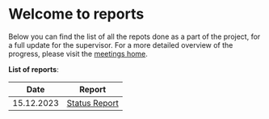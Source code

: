 # Welcome to reports

Below you can find the list of all the repots done as a part of the project, for a full update for the supervisor. For a more detailed overview of the progress, please visit the [meetings home](https://github.com/guorbit/Land-Segmentation/wiki/neeting-home).


**List of reports**:

| Date | Report |
|------|--------|
| 15.12.2023 | [Status Report](https://github.com/guorbit/Land-Segmentation/wiki/status-report-dec15) |